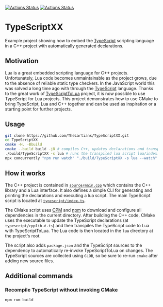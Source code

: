 [![Actions Status](https://github.com/TheLartians/TypeScriptXX/workflows/Build/badge.svg)](https://github.com/TheLartians/TypeScriptXX/actions)
[![Actions Status](https://github.com/TheLartians/TypeScriptXX/workflows/Check%20style/badge.svg)](https://github.com/TheLartians/TypeScriptXX/actions)


# TypeScriptXX

Example project showing how to embed the [TypeScript](https://www.typescriptlang.org) scripting language in a C++ project with automatically generated declarations.

## Motivation

Lua is a great embedded scripting language for C++ projects. 
Unfortunately, Lua code becomes unmaintainable as the project grows, due to the absence of reliable static type checkers. 
In the JavaScript world this was solved a long time ago with through the [TypeScript](https://www.typescriptlang.org) language.
Thanks to the great work of [TypeScriptToLua](https://typescripttolua.github.io) project, it is now possible to use TypeScript for Lua projects.
This project demonstrates how to use CMake to bring TypeScript, Lua and C++ together and can be used as inspiration or a starting point for further projects.

## Usage

```bash
git clone https://github.com/TheLartians/TypeScriptXX.git
cd TypeScriptXX
cmake -H. -Bbuild
cmake --build build -j8 # compiles C++, updates declarations and transpiles TypeScript
./build/TypeScriptXX -s lua # runs the transpiled lua script lua/index.lua
npx concurrently "npm run watch" "./build/TypeScriptXX -s lua --watch" # runs the transpiler and program in watch mode
```

## How it works

The C++ project is contained in [`source/main.cpp`](source/main.cpp) which contains the C++ library and a Lua interface.
It also defines a simple CLI for generating and printing the declarations and executing a lua script.
The main TypeScript script is located at [`typescript/index.ts`](typescript/index.ts).

The CMake script uses [CPM](https://github.com/TheLartians/CPM) and [npm](https://www.npmjs.com) to download and configure all dependencies in the current directory.
After building the C++ code, CMake uses the executable to update the TypeScript declarations (at `typescript/cpplib.d.ts`) and then transpiles the TypeScript code to Lua with TypeScriptToLua.
The Lua code is then located in the `lua` directory at the project's root.

The script also adds `package.json` and the TypeScript sources to the dependency to automatically re-invoke TypeScriptToLua on changes.
The TypeScript sources are collected using `GLOB`, so be sure to re-run `cmake` after adding new source files.

## Additional commands

### Recompile TypeScript without invoking CMake

```bash
npm run build
```
